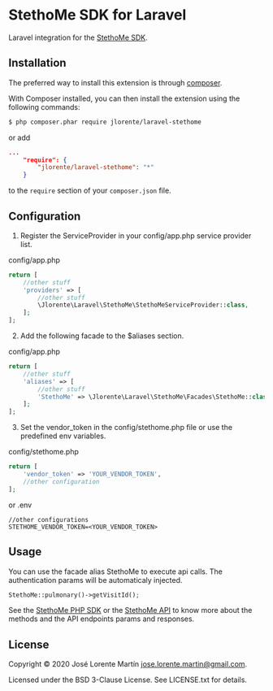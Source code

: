 StethoMe SDK for Laravel
=======================
Laravel integration for the [StethoMe SDK](https://github.com/jlorente/stethome-php-sdk).

## Installation

The preferred way to install this extension is through [composer](http://getcomposer.org/download/).

With Composer installed, you can then install the extension using the following commands:

```bash
$ php composer.phar require jlorente/laravel-stethome
```

or add 

```json
...
    "require": {
        "jlorente/laravel-stethome": "*"
    }
```

to the ```require``` section of your `composer.json` file.

## Configuration

1. Register the ServiceProvider in your config/app.php service provider list.

config/app.php
```php
return [
    //other stuff
    'providers' => [
        //other stuff
        \Jlorente\Laravel\StethoMe\StethoMeServiceProvider::class,
    ];
];
```

2. Add the following facade to the $aliases section.

config/app.php
```php
return [
    //other stuff
    'aliases' => [
        //other stuff
        'StethoMe' => \Jlorente\Laravel\StethoMe\Facades\StethoMe::class,
    ];
];
```

3. Set the vendor_token in the config/stethome.php file or use the predefined env 
variables.

config/stethome.php
```php
return [
    'vendor_token' => 'YOUR_VENDOR_TOKEN',
    //other configuration
];
```
or 
.env
```
//other configurations
STETHOME_VENDOR_TOKEN=<YOUR_VENDOR_TOKEN>
```

## Usage

You can use the facade alias StethoMe to execute api calls. The authentication 
params will be automaticaly injected.

```php
StethoMe::pulmonary()->getVisitId();
```

See the [StethoMe PHP SDK](https://github.com/jlorente/stethome-php-sdk) or the [StethoMe API](https://documenter.getpostman.com/view/6250828/S17m1BbV?version=latest) to know more about the 
methods and the API endpoints params and responses.

## License 
Copyright &copy; 2020 José Lorente Martín <jose.lorente.martin@gmail.com>.

Licensed under the BSD 3-Clause License. See LICENSE.txt for details.
